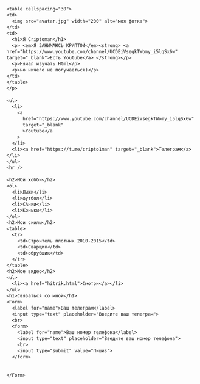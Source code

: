<!DOCTYPE html>
<html lang="en">
  <head>
    <meta charset="UTF-8" />
    <meta name="viewport" content="width=device-width, initial-scale=1.0" />
    <title>Riboi</title>
  </head>
  <body>

    <table cellspacing="30">
    <td>
      <img src="avatar.jpg" width="200" alt="моя фотка">
    </td>
    <td>
      <h1>Я Criptoman</h1>
      <p> <em>Я ЗАНИМАЮСЬ КРИПТОЙ</em><strong> <a href="https://www.youtube.com/channel/UCDEiVsegkTWomy_i5lqSx6w" target="_blank">Есть Youtube</a> </strong></p>
      <p>Нячал изучать Html</p>
      <p>но ничего не получаеться)</p>
    </td>
    </table>
    </p>

    <ul>
      <li>
        <a
          href="https://www.youtube.com/channel/UCDEiVsegkTWomy_i5lqSx6w"
          target="_blank"
          >Youtube</a
        >
      </li>
      <li><a href="https://t.me/cripto1man" target="_blank">Телеграм</a></li>
    </ul>
    <hr />

    <h2>МОи хобби</h2>
    <ol>
      <li>Лыжи</li>
      <li>футбол</li>
      <li>САнки</li>
      <li>Коньки</li>
    </ol>
    <h2>Мои скилы</h2>
    <table>
      <tr>
        <td>Строитель плотник 2010-2015</td>
        <td>Сварщик</td>
        <td>обрубщик</td>
      </tr>
    </table>
    <h2>Мое видео</h2>
    <ul>
      <li><a href="hitrik.html">Смотри</a></li>
    </ul>
    <h1>Связаться со мной</h1>
    <Form>
      <label for="name">Ваш телеграм</label>
      <input type="text" placeholder="Введите ваш телеграм">
      <br>
      <form>
        <label for="name">Ваш номер телефона</label>
        <input type="text" placeholder="Введите ваш номер телефона">
        <br>
        <input type="submit" value="Пишиs">
      </form>


    </Form>
  </body>
</html>
